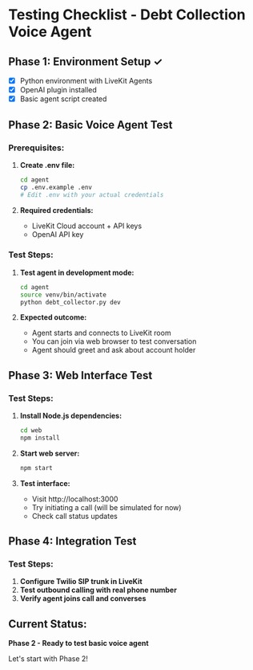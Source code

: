 # Testing Checklist - Debt Collection Voice Agent

## Phase 1: Environment Setup ✓
- [x] Python environment with LiveKit Agents
- [x] OpenAI plugin installed  
- [x] Basic agent script created

## Phase 2: Basic Voice Agent Test

### Prerequisites:
1. **Create .env file:**
   ```bash
   cd agent
   cp .env.example .env
   # Edit .env with your actual credentials
   ```

2. **Required credentials:**
   - LiveKit Cloud account + API keys
   - OpenAI API key
   
### Test Steps:
1. **Test agent in development mode:**
   ```bash
   cd agent
   source venv/bin/activate
   python debt_collector.py dev
   ```
   
2. **Expected outcome:**
   - Agent starts and connects to LiveKit room
   - You can join via web browser to test conversation
   - Agent should greet and ask about account holder

## Phase 3: Web Interface Test

### Test Steps:
1. **Install Node.js dependencies:**
   ```bash
   cd web
   npm install
   ```

2. **Start web server:**
   ```bash
   npm start
   ```

3. **Test interface:**
   - Visit http://localhost:3000
   - Try initiating a call (will be simulated for now)
   - Check call status updates

## Phase 4: Integration Test

### Test Steps:
1. **Configure Twilio SIP trunk in LiveKit**
2. **Test outbound calling with real phone number**
3. **Verify agent joins call and converses**

## Current Status: 
**Phase 2 - Ready to test basic voice agent**

Let's start with Phase 2!